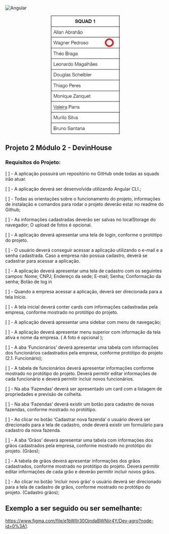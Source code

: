 ![Angular](https://img.shields.io/badge/Angular-DD0031?style=for-the-badge&logo=angular&logoColor=white)

<p align="center">
        <a href="#">
        <img align="center" width="218" height="375"  src="/squad.jpg" />
</a>
</p>

## Projeto 2 Módulo 2 - DevinHouse

### Requisitos do Projeto:

[ ] - A aplicação possuirá um repositório no GitHub onde todas as squads irão atuar.

[ ] - A aplicação deverá ser desenvolvida utilizando Angular CLI.;

[ ] - Todas as orientações sobre o funcionamento do projeto, informações de instalação e comandos para rodar o projeto deverão estar no readme do Github;

[ ] - As informações cadastradas deverão ser salvas no localStorage do navegador;
O upload de fotos é opcional.

[ ] - A aplicação deverá apresentar uma tela de login, conforme o protótipo do projeto.

[ ] - O usuário deverá conseguir acessar a aplicação utilizando o e-mail e a senha cadastrada.
Caso a empresa não possua cadastro, deverá se cadastrar para acessar a aplicação.

[ ] - A aplicação deverá apresentar uma tela de cadastro com os seguintes campos:
Nome;
CNPJ;
Endereço da sede;
E-mail;
Senha;
Conformação da senha;
Botão de log in 

[ ] - Quando a empresa acessar a aplicação, deverá ser direcionada para a tela Início.

[ ] - A tela inicial deverá conter cards com informações cadastradas pela empresa, conforme mostrado no protótipo do projeto.

[ ] - A aplicação deverá apresentar uma sidebar com menu de navegação;

[ ] - A aplicação deverá apresentar menu superior com informação da tela ativa e nome da empresa. ( A foto é opcional );

[ ] - A aba ‘Funcionários’ deverá apresentar uma tabela com informações dos funcionários cadastrados pela empresa, conforme protótipo do projeto (2.1. Funcionário);

[ ] - A tabela de funcionários deverá apresentar informações conforme mostrado no protótipo do projeto. Deverá permitir editar informações de cada funcionário e deverá permitir incluir novos funcionários.

[ ] - Na aba ‘Fazendas’ deverá ser apresentado um card com a listagem de propriedades e previsão de colheita.

[ ] - Na aba ‘Fazendas’ deverá existir um botão para cadastro de novas fazendas, conforme mostrado no protótipo.

[ ] - Ao clicar no botão ‘Cadastrar nova fazenda’ o usuário deverá ser direcionado para a tela de cadastro, onde deverá existir um formulário para cadastro da nova fazenda.

[ ] - A aba ‘Grãos’ deverá apresentar uma tabela com informações dos grãos cadastrados pela empresa, conforme mostrado no protótipo do projeto. (Grãos);

[ ] - A tabela de grãos deverá apresentar informações dos grãos cadastrados, conforme mostrado no protótipo do projeto. Deverá permitir editar informações de cada grão e deverão permitir incluir novos grãos.

[ ] - Ao clicar no botão ‘incluir novo grão’ o usuário deverá ser direcionado para a tela de cadastro de grãos, conforme mostrado no protótipo do projeto. (Cadastro grãos);

## Exemplo a ser seguido ou ser semelhante:

https://www.figma.com/file/e1bWIIr30OjndaBWNiir4Y/Dev-agro?node-id=0%3A1.


